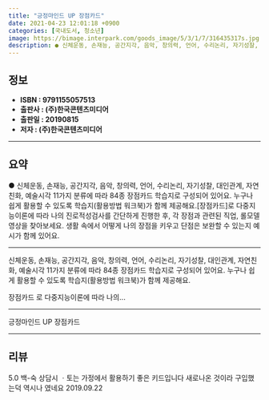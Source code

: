 ```yaml
---
title: "긍정마인드 UP 장점카드"
date: 2021-04-23 12:01:18 +0900
categories: [국내도서, 청소년]
image: https://bimage.interpark.com/goods_image/5/3/1/7/316435317s.jpg
description: ● 신체운동, 손재능, 공간지각, 음악, 창의력, 언어, 수리논리, 자기성찰, 대인관계, 자연친화, 예술시각 11가지 분류에 따라 84종 장점카드   학습지로 구성되어 있어요. 누구나 쉽게 활용할 수 있도록 학습지(활용방법 워크북)가 함께 제공해요.[장점카드]로 다중지능이론에 따라 나
---
```


## **정보**

- **ISBN : 9791155057513**
- **출판사 : (주)한국콘텐츠미디어**
- **출판일 : 20190815**
- **저자 : (주)한국콘텐츠미디어**

------



## **요약**

●  신체운동, 손재능, 공간지각, 음악, 창의력, 언어, 수리논리, 자기성찰, 대인관계, 자연친화, 예술시각 11가지 분류에 따라 84종 장점카드   학습지로 구성되어 있어요. 누구나 쉽게 활용할 수 있도록 학습지(활용방법 워크북)가 함께 제공해요.[장점카드]로 다중지능이론에 따라 나의 진로적성검사를 간단하게 진행한 후, 각 장점과 관련된 직업, 롤모델 영상을 찾아보세요. 생활 속에서 어떻게 나의 장점을 키우고 단점은 보완할 수 있는지 예시가 함께 있어요.

------

신체운동, 손재능, 공간지각, 음악, 창의력, 언어, 수리논리, 자기성찰, 대인관계, 자연친화, 예술시각 11가지 분류에 따라 84종 장점카드   학습지로 구성되어 있어요. 누구나 쉽게 활용할 수 있도록 학습지(활용방법 워크북)가 함께 제공해요.

 장점카드 로 다중지능이론에 따라 나의... 

------


긍정마인드 UP 장점카드 

------


## **리뷰** 

5.0 백-숙 상담시 ㆍ토는 가정에서 활용하기 좋은 키드입니다
새로나온 것이라 구입했는덕 역시나 였네요 2019.09.22 <br/>